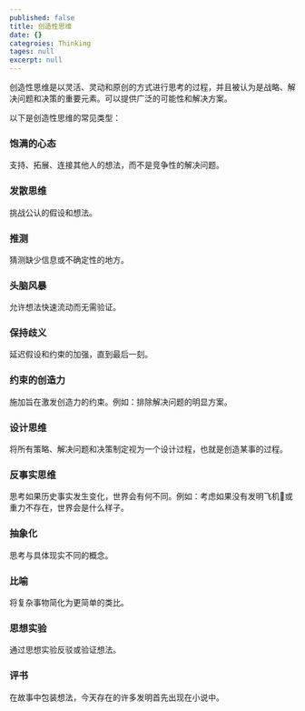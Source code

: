 ```yaml
---
published: false
title: 创造性思维
date: {}
categroies: Thinking
tages: null
excerpt: null
---
```

创造性思维是以灵活、灵动和原创的方式进行思考的过程，并且被认为是战略、解决问题和决策的重要元素。可以提供广泛的可能性和解决方案。

以下是创造性思维的常见类型：

### 饱满的心态

支持、拓展、连接其他人的想法，而不是竞争性的解决问题。

### 发散思维

挑战公认的假设和想法。

### 推测

猜测缺少信息或不确定性的地方。

### 头脑风暴

允许想法快速流动而无需验证。

### 保持歧义

延迟假设和约束的加强，直到最后一刻。

### 约束的创造力

施加旨在激发创造力的约束。例如：排除解决问题的明显方案。

### 设计思维

将所有策略、解决问题和决策制定视为一个设计过程，也就是创造某事的过程。

### 反事实思维

思考如果历史事实发生变化，世界会有何不同。例如：考虑如果没有发明飞机🛫或重力不存在，世界会是什么样子。

### 抽象化

思考与具体现实不同的概念。

### 比喻

将复杂事物简化为更简单的类比。

### 思想实验

通过思想实验反驳或验证想法。

### 评书

在故事中包装想法，今天存在的许多发明首先出现在小说中。

